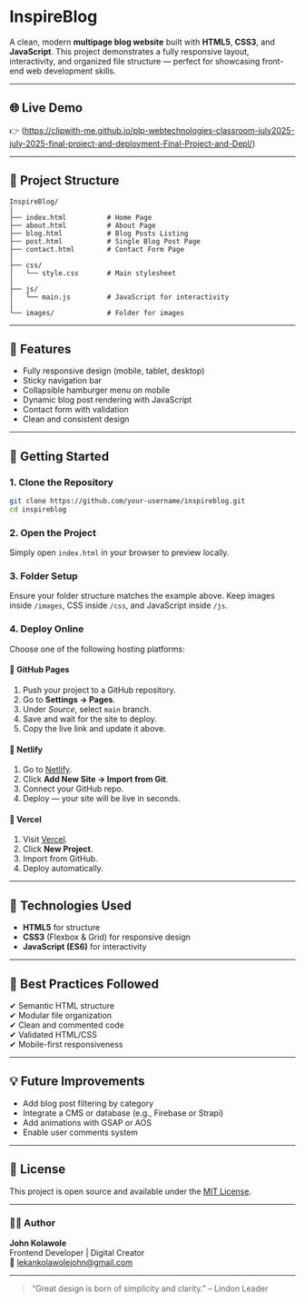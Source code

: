 


# InspireBlog

A clean, modern **multipage blog website** built with **HTML5**, **CSS3**, and **JavaScript**. This project demonstrates a fully responsive layout, interactivity, and organized file structure — perfect for showcasing front-end web development skills.

---

## 🌐 Live Demo
👉 (https://clipwith-me.github.io/plp-webtechnologies-classroom-july2025-july-2025-final-project-and-deployment-Final-Project-and-Depl/)

---

## 📁 Project Structure
```
InspireBlog/
│
├── index.html          # Home Page
├── about.html          # About Page
├── blog.html           # Blog Posts Listing
├── post.html           # Single Blog Post Page
├── contact.html        # Contact Form Page
│
├── css/
│   └── style.css       # Main stylesheet
│
├── js/
│   └── main.js         # JavaScript for interactivity
│
└── images/             # Folder for images
```

---

## 🧠 Features
- Fully responsive design (mobile, tablet, desktop)
- Sticky navigation bar
- Collapsible hamburger menu on mobile
- Dynamic blog post rendering with JavaScript
- Contact form with validation
- Clean and consistent design

---

## 🚀 Getting Started

### 1. Clone the Repository
```bash
git clone https://github.com/your-username/inspireblog.git
cd inspireblog
```

### 2. Open the Project
Simply open `index.html` in your browser to preview locally.

### 3. Folder Setup
Ensure your folder structure matches the example above. Keep images inside `/images`, CSS inside `/css`, and JavaScript inside `/js`.

### 4. Deploy Online
Choose one of the following hosting platforms:

#### 🔹 **GitHub Pages**
1. Push your project to a GitHub repository.
2. Go to **Settings → Pages**.
3. Under *Source*, select `main` branch.
4. Save and wait for the site to deploy.
5. Copy the live link and update it above.

#### 🔹 **Netlify**
1. Go to [Netlify](https://www.netlify.com/).
2. Click **Add New Site → Import from Git**.
3. Connect your GitHub repo.
4. Deploy — your site will be live in seconds.

#### 🔹 **Vercel**
1. Visit [Vercel](https://vercel.com/).
2. Click **New Project**.
3. Import from GitHub.
4. Deploy automatically.

---

## 🧩 Technologies Used
- **HTML5** for structure
- **CSS3** (Flexbox & Grid) for responsive design
- **JavaScript (ES6)** for interactivity

---

## 🧱 Best Practices Followed
✔ Semantic HTML structure  
✔ Modular file organization  
✔ Clean and commented code  
✔ Validated HTML/CSS  
✔ Mobile-first responsiveness  

---

## 💡 Future Improvements
- Add blog post filtering by category
- Integrate a CMS or database (e.g., Firebase or Strapi)
- Add animations with GSAP or AOS
- Enable user comments system

---

## 📜 License
This project is open source and available under the [MIT License](LICENSE).

---

### 👨‍💻 Author
**John Kolawole**  
Frontend Developer | Digital Creator  
📧 lekankolawolejohn@gmail.com

---

> “Great design is born of simplicity and clarity.” – Lindon Leader

